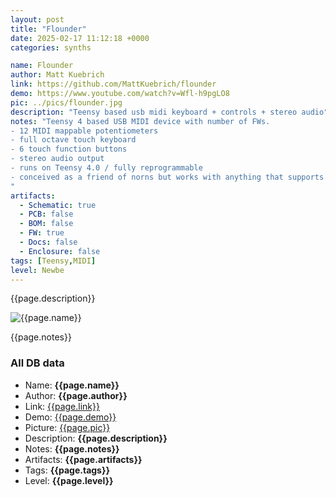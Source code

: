 ```yaml
---
layout: post
title: "Flounder"
date: 2025-02-17 11:12:18 +0000
categories: synths

name: Flounder
author: Matt Kuebrich
link: https://github.com/MattKuebrich/flounder
demo: https://www.youtube.com/watch?v=Wfl-h9pgLO8
pic: ../pics/flounder.jpg
description: "Teensy based usb midi keyboard + controls + stereo audio"
notes: "Teensy 4 based USB MIDI device with number of FWs.
- 12 MIDI mappable potentiometers
- full octave touch keyboard
- 6 touch function buttons
- stereo audio output
- runs on Teensy 4.0 / fully reprogrammable
- conceived as a friend of norns but works with anything that supports MIDI over USB
"
artifacts:
  - Schematic: true
  - PCB: false
  - BOM: false
  - FW: true
  - Docs: false
  - Enclosure: false
tags: [Teensy,MIDI]
level: Newbe
---
```


{{page.description}}

![{{page.name}}]({{page.pic}})

{{page.notes}}

### All DB data
- Name: **{{page.name}}**
- Author: **{{page.author}}**
- Link: [{{page.link}}]({{page.link}})
- Demo: [{{page.demo}}]({{page.demo}})
- Picture: [{{page.pic}}]({{page.pic}})
- Description: **{{page.description}}**
- Notes: **{{page.notes}}**
- Artifacts: **{{page.artifacts}}**
- Tags: **{{page.tags}}**
- Level: **{{page.level}}**
